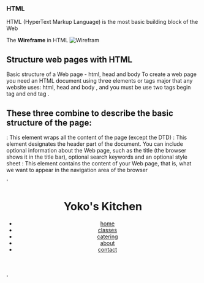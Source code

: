 ### HTML 
HTML (HyperText Markup Language) is the most basic building block of the Web



The **Wireframe** in HTML
![Wirefram](https://i.pinimg.com/originals/c3/de/24/c3de24c8c79004b349f12052f76d70b0.png)





## Structure web pages with HTML

Basic structure of a Web page - html, head and body
To create a web page you need an HTML document using three elements or tags major that any website uses: html, head and body , and you must be use two tags begin tag and end tag .

## These three combine to describe the basic structure of the page:

<html>: This element wraps all the content of the page (except the DTD)
<head>: This element designates the header part of the document. You can include optional information about the Web page, such as the title (the browser shows it in the title bar), optional search keywords and an optional style sheet
<body>: This element contains the content of your Web page, that is, what we want to appear in the navigation area of the browser

'<header>
<h1>Yoko's Kitchen</h1>
<nav>
 <ul>
 <li><a href="" class="current">home</a></li>
 <li><a href="">classes</a></li>
 <li><a href="">catering</a></li>
 <li><a href="">about</a></li>
 <li><a href="">contact</a></li>
 </ul>
</nav>
</header>'

